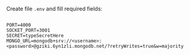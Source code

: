 Create file `.env` and fill required fields:

```

PORT=4000
SOCKET_PORT=3001
SECRET=typeSecretHere
MONGO_URL=mongodb+srv://<username>:<password>@gziki.6yn1zli.mongodb.net/?retryWrites=true&w=majority

```
